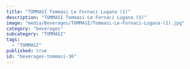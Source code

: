 ```yaml
---
title: "TOMMASI Tommasi Le Fornaci Lugana (1)"
description: "TOMMASI Tommasi Le Fornaci Lugana (1)"
image: "media/Beverages/TOMMASI/Tommasi-Le-Fornaci-Lugana-(1).jpg"
category: "beverages"
subcategory: "TOMMASI"
tags:
  - "TOMMASI"
published: true
id: "beverages-tommasi-36"
---
```


